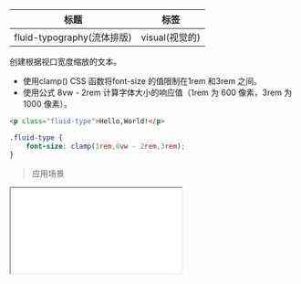| 标题                             | 标签           |
| -------------------------------- | -------------- |
| fluid-typography(流体排版) | visual(视觉的) |

创建根据视口宽度缩放的文本。

* 使用clamp() CSS 函数将font-size 的值限制在1rem 和3rem 之间。
* 使用公式 8vw - 2rem 计算字体大小的响应值（1rem 为 600 像素，3rem 为 1000 像素）。

```html
<p class="fluid-type">Hello,World!</p>
```

```css
.fluid-type {
    font-size: clamp(1rem,8vw - 2rem,3rem);
}
```

> 应用场景

<iframe src="codes/css/html/fluid-typography.html"></iframe>




